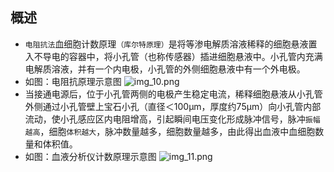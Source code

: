 ## 概述
- `电阻抗法`血细胞计数原理`（库尔特原理）`是将等渗电解质溶液稀释的细胞悬液置入不导电的容器中，将小孔管（也称传感器）插进细胞悬液中。小孔管内充满电解质溶液，并有一个内电极，小孔管的外侧细胞悬液中有一个外电极。
- 如图：电阻抗原理示意图
![img_10.png](images/img_10.png)
- 当接通电源后，位于小孔管两侧的电极产生稳定电流，稀释细胞悬液从小孔管外侧通过小孔管壁上宝石小孔（直径＜100μm，厚度约75μm）向小孔管内部流动，使小孔感应区内电阻增高，引起瞬间电压变化形成脉冲信号，脉冲`振幅越高`，细胞`体积越大`，脉冲数量越多，细胞数量越多，由此得出血液中血细胞数量和体积值。
- 如图：血液分析仪计数原理示意图
![img_11.png](images/img_11.png)